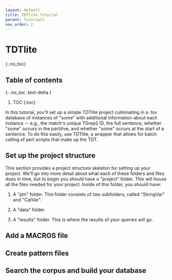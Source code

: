 ```yaml
---
layout: default
title: TDTlite Tutorial
parent: Tutorials
nav_order: 2
---
```



# TDTlite
{:.no_toc}

## Table of contents
{: .no_toc .text-delta }

1. TOC
{:toc}

In this tutorial, you'll set up a simple TDTlite project culminating in a .tsv database of instances of "some" with additional information about each instance -- e.g., the match's unique TGrep2 ID, the full sentence, whether "some" occurs in the partitive, and whether "some" occurs at the start of a sentence. To do this easily, use TDTlite, a wrapper that allows for batch calling of perl scripts that make up the TDT.

## Set up the project structure

This section provides a project structure skeleton for setting up your project. We'll go into more detail about what each of these folders and files does in time, but to begin you should have a "project" folder. This will house all the files needed for your project. Inside of this folder, you should have:

1) A "ptn" folder. This folder consists of two subfolders, called "StringVar" and "CatVar".

2) A "data" folder. 

3) A "results" folder. This is where the results of your queries will go.  

## Add a MACROS file

## Create pattern files

## Search the corpus and build your database

